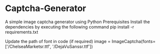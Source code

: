 # Captcha-Generator
A simple image captcha generator using Python
Prerequisites
Install the dependencies by executing the following command pip install -r requirements.txt

Update the path of font in code (if required) image = ImageCaptcha(fonts=['<path>/ChelseaMarketsr.ttf', '<path>/DejaVuSanssr.ttf'])
